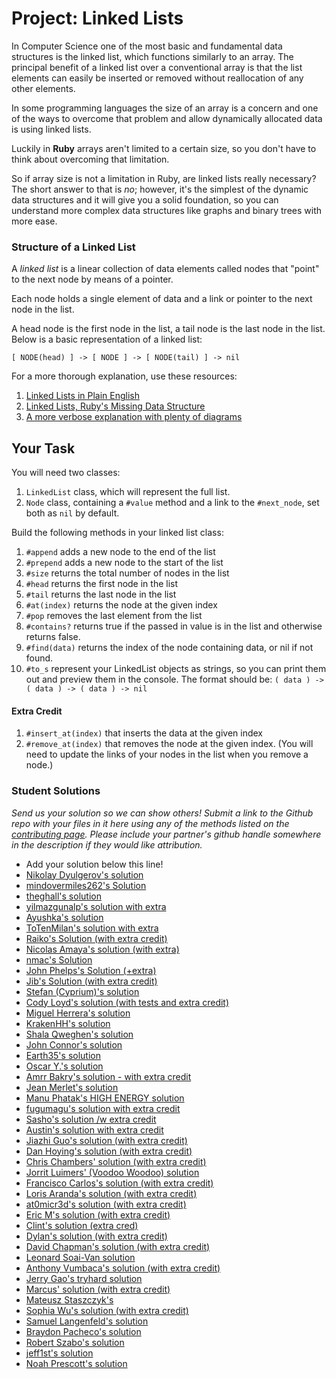 # Project: Linked Lists

In Computer Science one of the most basic and fundamental data structures is the
linked list, which functions similarly to an array. The principal benefit of a linked
list over a conventional array is that the list elements can easily be inserted or
removed without reallocation of any other elements.

In some programming languages the size of an array is a concern and one of the ways
to overcome that problem and allow dynamically allocated data is using linked lists.

Luckily in **Ruby** arrays aren't limited to a certain size, so you don't have to think
about overcoming that limitation.

So if array size is not a limitation in Ruby, are linked lists really necessary?
The short answer to that is *no*; however, it's the simplest of the dynamic data
structures and it will give you a solid foundation, so you can understand more
complex data structures like graphs and binary trees with more ease.

### Structure of a Linked List
A *linked list* is a linear collection of data elements called nodes that "point"
to the next node by means of a pointer.

Each node holds a single element of data and a link or pointer to the next node in the list.

A head node is the first node in the list, a tail node is the last node in the list. Below is a basic representation of a linked list:

`[ NODE(head) ] -> [ NODE ] -> [ NODE(tail) ] -> nil`

 For a more thorough explanation, use these resources:

 1. [Linked Lists in Plain English](https://www.youtube.com/watch?v=oiW79L8VYXk)
 2. [Linked Lists, Ruby's Missing Data Structure](https://www.sitepoint.com/rubys-missing-data-structure/)
 3. [A more verbose explanation with plenty of diagrams](http://www.cs.cmu.edu/~adamchik/15-121/lectures/Linked%20Lists/linked%20lists.html)


## Your Task
You will need two classes:

1. `LinkedList` class, which will represent the full list.
2. `Node` class, containing a `#value` method and a link to the `#next_node`, set both as `nil` by default.


Build the following methods in your linked list class:

1. `#append` adds a new node to the end of the list
2. `#prepend` adds a new node to the start of the list
3. `#size` returns the total number of nodes in the list
4. `#head` returns the first node in the list
5. `#tail` returns the last node in the list
6. `#at(index)` returns the node at the given index
7. `#pop` removes the last element from the list
8. `#contains?` returns true if the passed in value is in the list and otherwise returns false.
9. `#find(data)` returns the index of the node containing data, or nil if not found.
10. `#to_s` represent your LinkedList objects as strings, so you can print them out and preview them in the console.
  The format should be: `( data ) -> ( data ) -> ( data ) -> nil`

#### Extra Credit

1. `#insert_at(index)` that inserts the data at the given index
2. `#remove_at(index)` that removes the node at the given index. (You will need to update the links of your nodes in the list when you remove a node.)

### Student Solutions

*Send us your solution so we can show others! Submit a link to the Github repo with your files in it here using any of the methods listed on the [contributing page](http://github.com/TheOdinProject/curriculum/blob/master/contributing.md).  Please include your partner's github handle somewhere in the description if they would like attribution.*

* Add your solution below this line!
* [Nikolay Dyulgerov's solution](https://github.com/NicolayD/ruby-data-structures/blob/master/linked_list.rb)
* [mindovermiles262's Solution](https://github.com/mindovermiles262/linked-list)
* [theghall's solution](https://github.com/theghall/linked-list.git)
* [yilmazgunalp's solution with extra](https://github.com/yilmazgunalp/linked_list)
* [Ayushka's solution](https://github.com/ayushkamadji/ruby_linked_list/blob/master/lib/LinkedList.rb)
* [ToTenMilan's solution with extra](https://github.com/ToTenMilan/the_odin_project/tree/master/ruby/linked_list)
* [Raiko's Solution (with extra credit)](https://github.com/Cypher0/linked_lists/blob/master/linked_list.rb)
* [Nicolas Amaya's solution (with extra)](https://github.com/nicoasp/TOP---Ruby-Linked-Lists)
* [nmac's Solution](https://github.com/nmacawile/LinkedList)
* [John Phelps's Solution (+extra)](https://github.com/jphelps413/odin-ruby/blob/master/linked-lists/linked_list.rb)
* [Jib's Solution (with extra credit)](https://github.com/NuclearMachine/OdinTasks/tree/master/LinkedLists)
* [Stefan (Cyprium)'s solution](https://github.com/dev-cyprium/linked-lists-ruby/)
* [Cody Loyd's solution (with tests and extra credit)](https://github.com/codyloyd/linked_list)
* [Miguel Herrera's solution](https://github.com/migueloherrera/linked-lists)
* [KrakenHH's solution](https://github.com/KrakenHH/ruby/tree/master/algorithms/linked_list)
* [Shala Qweghen's solution](https://github.com/ShalaQweghen/linked_list)
* [John Connor's solution](https://github.com/jacgitcz/linked_list)
* [Earth35's solution](https://github.com/Earth35/linked-list/blob/master/linked_list.rb)
* [Oscar Y.'s solution](https://github.com/mysteryihs/ruby_projects/blob/master/linked_list.rb)
* [Amrr Bakry's solution - with extra credit](https://github.com/Amrrbakry/learning_ruby/blob/master/LinkedList/linked_list.rb)
* [Jean Merlet's solution](https://github.com/jeanmerlet/linked_lists/blob/master/linked_list.rb)
* [Manu Phatak's HIGH ENERGY solution](https://github.com/bionikspoon/ruby_linked_list)
* [fugumagu's solution with extra credit](https://github.com/fugumagu/the_odin_project/tree/master/linked_list)
* [Sasho's solution /w extra credit](https://github.com/sashoa/the-odin-project/tree/master/project-linked-lists)
* [Austin's solution with extra credit](https://github.com/CouchofTomato/algorithm/blob/master/linked_list.rb)
* [Jiazhi Guo's solution (with extra credit)](https://github.com/jerrykuo7727/linked_lists)
* [Dan Hoying's solution (with extra credit)](https://github.com/danhoying/linked_lists)
* [Chris Chambers' solution (with extra credit)](https://github.com/chrisgchambers/ruby_exercies/blob/master/linked_list/linked_list.rb)
* [Jorrit Luimers' (Voodoo Woodoo) solution](https://github.com/voodoowoodoo/ruby_linked_lists)
* [Francisco Carlos's solution (with extra credit)](https://github.com/fcarlosdev/the_odin_project/tree/master/linked_lists)
* [Loris Aranda's solution (with extra credit)](https://github.com/LorisProg/ruby-linked_lists)
* [at0micr3d's solution (with extra credit)](https://github.com/at0micr3d/linked_list)
* [Eric M's solution (with extra credit)](https://github.com/em77/linked_list)
* [Clint's solution (extra cred)](https://github.com/tholymap/OdinLinkedList)
* [Dylan's solution (with extra credit)](https://github.com/resputin/the_odin_project/blob/master/Ruby/linklist/linklist.rb)
* [David Chapman's solution (with extra credit)](https://github.com/davidchappy/odin_training_projects/tree/master/linked_lists)
* [Leonard Soai-Van solution](https://github.com/leosoaivan/TOP_compsci)
* [Anthony Vumbaca's solution (with extra credit)](https://github.com/tvumbaca/linked_lists/blob/master/linked_list.rb)
* [Jerry Gao's tryhard solution](https://github.com/blackwright/odin/tree/master/ruby_linked_list)
* [Marcus' solution (with extra credit)](https://github.com/nestcx/odin_comp_sci/blob/master/linked_list.rb)
* [Mateusz Staszczyk's](https://github.com/sleaz0id/LinkedList)
* [Sophia Wu's solution (with extra credit)](https://github.com/SophiaLWu/project-linked-lists)
* [Samuel Langenfeld's solution](https://github.com/SamuelLangenfeld/linked_list)
* [Braydon Pacheco's solution](https://github.com/pacheeko/linked_lists/blob/master/linked_lists.rb)
* [Robert Szabo's solution](https://github.com/Siker001/the_odin_project_exercises/blob/master/ruby/linked_lists/linked_list.rb)
* [jeff1st's solution](https://github.com/jeff1st/linked_list)
* [Noah Prescott's solution](https://github.com/npresco/top/tree/master/linked_list)

